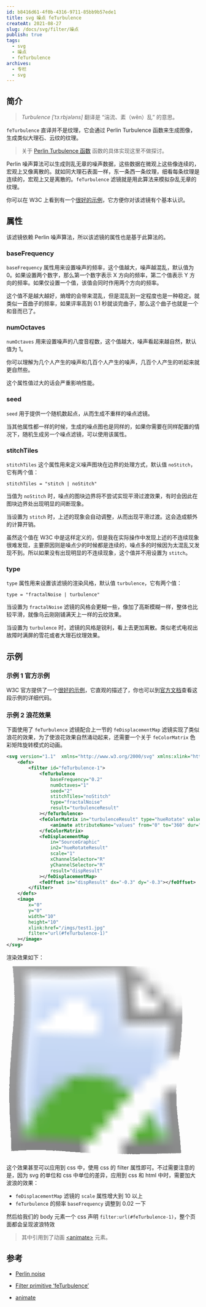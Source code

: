 ```yaml
---
id: b8416d61-4f0b-4316-9711-85bb9b57ede1
title: svg 噪点 feTurbulence
createAt: 2021-08-27
slug: /docs/svg/filter/噪点
publish: true
tags:
  - svg
  - 噪点
  - feTurbulence
archives:
  - 专栏
  - svg
---
```


## 简介

> _Turbulence \[ˈtɜːrbjələns\]_ 翻译是 “湍流、紊（wěn）乱” 的意思。

`feTurbulence` 直译并不是纹理，它会通过 Perlin Turbulence 函数来生成图像，生成类似大理石、云纹的纹理。

> 关于 [Perlin Turbulence 函数][1] 函数的具体实现这里不做探讨。

Perlin 噪声算法可以生成则乱无章的噪声数据，这些数据在微观上这些像连续的，宏观上又像离散的。就如同大理石表面一样，东一条西一条纹理，细看每条纹理是连续的，宏观上又是离散的。`feTurbulence` 滤镜就是用此算法来模拟杂乱无章的纹理。

你可以在 W3C 上看到有一个[很好的示例][o1]，它方便你对该滤镜有个基本认识。

## 属性

该滤镜依赖 Perlin 噪声算法，所以该滤镜的属性也是基于此算法的。

### baseFrequency

`baseFrequency` 属性用来设置噪声的频率，这个值越大，噪声越混乱，默认值为 0。如果设置两个数字，那么第一个数字表示 X 方向的频率，第二个值表示 Y 方向的频率。如果仅设置一个值，该值会同时作用两个方向的频率。

这个值不是越大越好，熵增的会带来混乱，但是混乱到一定程度也是一种稳定。就类似一首曲子的频率，如果评率高到 0.1 秒就谈完曲子，那么这个曲子也就是一个和音而已了。

### numOctaves

`numOctaves` 用来设置噪声的八度音程数，这个值越大，噪声看起来越自然，默认值为 1。

你可以理解为几个人产生的噪声和几百个人产生的噪声，几百个人产生的听起来就更自然些。

这个属性值过大的话会严重影响性能。

### seed

`seed` 用于提供一个随机数起点，从而生成不重样的噪点滤镜。

当其他属性都一样的时候，生成的噪点图也是同样的，如果你需要在同样配置的情况下，随机生成另一个噪点滤镜，可以使用该属性。

### stitchTiles

`stitchTiles` 这个属性用来定义噪声图块在边界的处理方式，默认值 `noStitch`，它有两个值：

```
stitchTiles = "stitch | noStitch"
```

当值为 `noStitch` 时，噪点的图块边界将不尝试实现平滑过渡效果，有时会因此在图块边界处出现明显的间断现象。

当设置为 `stitch` 时，上述的现象会自动调整，从而出现平滑过渡。这会造成额外的计算开销。

虽然这个值在 W3C 中是这样定义的，但是我在实际操作中发现上述的不连续现象很难发现，主要原因则是噪点少的时候都是连续的，噪点多的时候因为太混乱又发现不到。所以如果没有出现明显的不连续现象，这个值并不用设置为 `stitch`。

### type

`type` 属性用来设置该滤镜的渲染风格，默认值 `turbulence`，它有两个值：

```
type = "fractalNoise | turbulence"
```

当设置为 `fractalNoise` 滤镜的风格会更糊一些，像加了高斯模糊一样，整体也比较平滑，就像乌云刚刚铺满天上一样的云纹效果。

当设置为 `turbulence` 时，滤镜的风格是锐利，看上去更加离散。类似老式电视出故障时满屏的雪花或者大理石纹理效果。

## 示例

### 示例 1 官方示例

W3C 官方提供了一个[很好的示例][o1]，它直观的描述了，你也可以到[官方文档][2]查看这段示例的详细代码。

### 示例 2 浪花效果

下面使用了 `feTurbulence` 滤镜配合上一节的 `feDisplacementMap` 滤镜实现了类似浪花的效果，为了使浪花效果自然涌动起来，还需要一个关于 `feColorMatrix` 色彩矩阵旋转模式的动画。

```xml
<svg version="1.1"  xmlns="http://www.w3.org/2000/svg" xmlns:xlink="http://www.w3.org/1999/xlink"  width="500" height="500" viewBox="0 0 10 10">
	<defs>
		<filter id="feTurbulence-1">
			<feTurbulence
				baseFrequency="0.2"
				numOctaves="1"
				seed="2"
				stitchTiles="noStitch"
				type="fractalNoise"
				result="turbulenceResult"
			></feTurbulence>
			<feColorMatrix in="turbulenceResult" type="hueRotate" values="0" result="hueRotateResult">
				<animate attributeName="values" from="0" to="360" dur="3s" repeatCount="indefinite" />
			</feColorMatrix>
			<feDisplacementMap
				in="SourceGraphic"
				in2="hueRotateResult"
				scale="1"
				xChannelSelector="R"
				yChannelSelector="R"
				result="dispResult"
			></feDisplacementMap>
			<feOffset in="dispResult" dx="-0.3" dy="-0.3"></feOffset>
		</filter>
	</defs>
	<image
		x="0"
		y="0"
		width="10"
		height="10"
		xlink:href="/imgs/test1.jpg"
		filter="url(#feTurbulence-1)"
	></image>
</svg>
```

渲染效果如下：

<svg version="1.1"  xmlns="http://www.w3.org/2000/svg" xmlns:xlink="http://www.w3.org/1999/xlink"  width="500" height="500" viewBox="0 0 10 10">
	<defs>
		<filter id="feTurbulence-1">
			<feTurbulence
				baseFrequency="0.2"
				numOctaves="1"
				seed="2"
				stitchTiles="noStitch"
				type="fractalNoise"
				result="turbulenceResult"
			></feTurbulence>
			<feColorMatrix in="turbulenceResult" type="hueRotate" values="0" result="hueRotateResult">
				<animate attributeName="values" from="0" to="360" dur="3s" repeatCount="indefinite" />
			</feColorMatrix>
			<feDisplacementMap
				in="SourceGraphic"
				in2="hueRotateResult"
				scale="1"
				xChannelSelector="R"
				yChannelSelector="R"
				result="dispResult"
			></feDisplacementMap>
			<feOffset in="dispResult" dx="-0.3" dy="-0.3"></feOffset>
		</filter>
	</defs>
	<image
		x="0"
		y="0"
		width="10"
		height="10"
		xlink:href="/imgs/test1.jpg"
		filter="url(#feTurbulence-1)"
	></image>
</svg>

这个效果甚至可以应用到 css 中，使用 css 的 filter 属性即可。不过需要注意的是，因为 svg 的单位和 css 中单位的差异，应用到 css 和 html 中时，需要加大波浪的效果：

- `feDisplacementMap` 滤镜的 `scale` 属性增大到 10 以上
- `feTurbulence` 的频率 `baseFrequency` 调整到 0.02 一下

然后给我们的 body 元素一个 css 声明 `filter:url(#feTurbulence-1)`，整个页面都会呈现波浪特效

> 其中引用到了动画 [\<animate\>][3] 元素。

## 参考

- [Perlin noise][1]

- [Filter primitive ‘feTurbulence’][2]

- [animate][3]

[1]: https://en.wikipedia.org/wiki/Perlin_noise
[2]: https://www.w3.org/TR/SVG11/filters.html#feTurbulenceElement
[3]: https://developer.mozilla.org/zh-CN/docs/Web/SVG/Element/animate
[o1]: https://www.w3.org/TR/SVG11/images/filters/feTurbulence.svg
